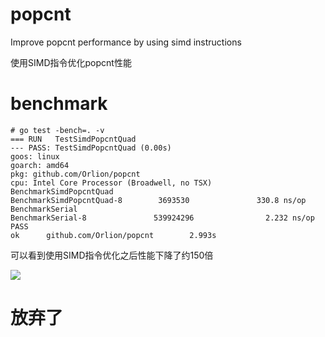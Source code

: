 # popcnt
Improve popcnt performance by using simd instructions

使用SIMD指令优化popcnt性能

# benchmark
```
# go test -bench=. -v
=== RUN   TestSimdPopcntQuad
--- PASS: TestSimdPopcntQuad (0.00s)
goos: linux
goarch: amd64
pkg: github.com/Orlion/popcnt
cpu: Intel Core Processor (Broadwell, no TSX)
BenchmarkSimdPopcntQuad
BenchmarkSimdPopcntQuad-8        3693530               330.8 ns/op
BenchmarkSerial
BenchmarkSerial-8               539924296                2.232 ns/op
PASS
ok      github.com/Orlion/popcnt        2.993s
```

可以看到使用SIMD指令优化之后性能下降了约150倍

![](https://qn.doutub.com/1638175924196.jpg)

# 放弃了